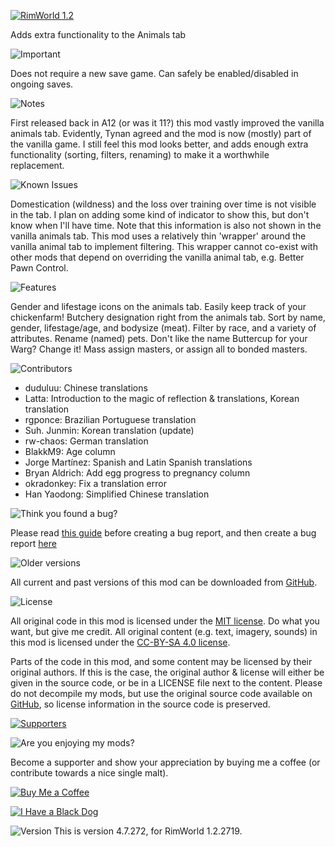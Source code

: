[![RimWorld 1.2](https://img.shields.io/badge/RimWorld-1.2-brightgreen.svg)](http://rimworldgame.com/)

Adds extra functionality to the Animals tab


  
  
![Important](https://banners.karel-kroeze.nl/title/Important.png)

Does not require a new save game.
Can safely be enabled/disabled in ongoing saves.


  
  
![Notes](https://banners.karel-kroeze.nl/title/Notes.png)

First released back in A12 (or was it 11?) this mod vastly improved the vanilla animals tab. Evidently, Tynan agreed and the mod is now (mostly) part of the vanilla game. I still feel this mod looks better, and adds enough extra functionality (sorting, filters, renaming) to make it a worthwhile replacement.


  
  
![Known Issues](https://banners.karel-kroeze.nl/title/Known%20Issues.png)

Domestication (wildness) and the loss over training over time is not visible in the tab. I plan on adding some kind of indicator to show this, but don't know when I'll have time. Note that this information is also not shown in the vanilla animals tab.
This mod uses a relatively thin 'wrapper' around the vanilla animal tab to implement filtering. This wrapper cannot co-exist with other mods that depend on overriding the vanilla animal tab, e.g. Better Pawn Control.


  
  
![Features](https://banners.karel-kroeze.nl/title/Features.png)

Gender and lifestage icons on the animals tab. Easily keep track of your chickenfarm!
Butchery designation right from the animals tab.
Sort by name, gender, lifestage/age, and bodysize (meat).
Filter by race, and a variety of attributes.
Rename (named) pets. Don't like the name Buttercup for your Warg? Change it!
Mass assign masters, or assign all to bonded masters.



  
  
![Contributors](https://banners.karel-kroeze.nl/title/Contributors.png)
 - duduluu:	Chinese translations
 - Latta:	Introduction to the magic of reflection & translations, Korean translation
 - rgponce:	Brazilian Portuguese translation
 - Suh. Junmin:	Korean translation (update)
 - rw-chaos:	German translation
 - BlakkM9:	Age column
 - Jorge Martínez:	Spanish and Latin Spanish translations
 - Bryan Aldrich:	Add egg progress to pregnancy column
 - okradonkey:	Fix a translation error
 - Han Yaodong:	Simplified Chinese translation


  
  
![Think you found a bug?](https://banners.karel-kroeze.nl/title/Think%20you%20found%20a%20bug%3F.png)

Please read [this guide](http://steamcommunity.com/sharedfiles/filedetails/?id=725234314) before creating a bug report,
and then create a bug report [here](https://github.com/fluffy-mods/AnimalTab/issues)


  
  
![Older versions](https://banners.karel-kroeze.nl/title/Older%20versions.png)

All current and past versions of this mod can be downloaded from [GitHub](https://github.com/fluffy-mods/AnimalTab/releases).


  
  
![License](https://banners.karel-kroeze.nl/title/License.png)

All original code in this mod is licensed under the [MIT license](https://opensource.org/licenses/MIT). Do what you want, but give me credit.
All original content (e.g. text, imagery, sounds) in this mod is licensed under the [CC-BY-SA 4.0 license](http://creativecommons.org/licenses/by-sa/4.0/).

Parts of the code in this mod, and some content may be licensed by their original authors. If this is the case, the original author & license will either be given in the source code, or be in a LICENSE file next to the content. Please do not decompile my mods, but use the original source code available on [GitHub](https://github.com/fluffy-mods/AnimalTab/), so license information in the source code is preserved.

[![Supporters](https://banners.karel-kroeze.nl/donations.png)](https://ko-fi.com/fluffymods)


  
  
![Are you enjoying my mods?](https://banners.karel-kroeze.nl/title/Are%20you%20enjoying%20my%20mods%3F.png)

Become a supporter and show your appreciation by buying me a coffee (or contribute towards a nice single malt).

[![Buy Me a Coffee](http://i.imgur.com/EjWiUwx.gif)](https://ko-fi.com/fluffymods)

[![I Have a Black Dog](https://i.ibb.co/ss59Rwy/New-Project-2.png)](https://www.youtube.com/watch?v=XiCrniLQGYc)



  
  
![Version](https://banners.karel-kroeze.nl/title/Version.png)
This is version 4.7.272, for RimWorld 1.2.2719.